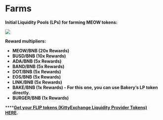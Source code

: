 # Farms

**Initial Liquidity Pools \(LPs\) for farming MEOW tokens:**  
  


![](https://lh5.googleusercontent.com/9aRgjqmGwHZMlV7Ofvur-lx4mVQTtt3Z6Js7uj7xZpnpNvdDvl_mBoyi2KmBaPPUwdfjhZq1DBbl7CjMPmlzEelVUoJRO4IOu0JoAbYEFMhKcuLRVS_xIyecBE3sx2QUB1hrBN9u)

**Reward multipliers:**  


* **MEOW/BNB \(20x Rewards\)**
* **BUSD/BNB \(10x Rewards\)**
* **ADA/BNB \(5x Rewards\)**
* **BAND/BNB \(5x Rewards\)**
* **DOT/BNB \(5x Rewards\)**
* **EOS/BNB \(5x Rewards\)**
* **LINK/BNB \(5x Rewards\)**
* **BAKE/BNB \(1x Rewards\) - For this one, you can use Bakery’s LP token directly.**
* **BURGER/BNB \(1x Rewards\)** 

  
****[**Get your FLIP tokens \(KittyExchange Liquidity Provider Tokens\) HERE**](https://exchange.kittyexchange.finance/#/swap)**.**

